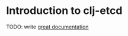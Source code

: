# Introduction to clj-etcd

TODO: write [great documentation](http://jacobian.org/writing/great-documentation/what-to-write/)
